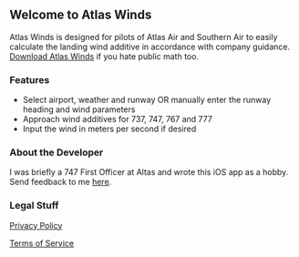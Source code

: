 ## Welcome to Atlas Winds

Atlas Winds is designed for pilots of Atlas Air and Southern Air to easily calculate the landing wind additive in accordance with company guidance. [Download Atlas Winds](https://apps.apple.com/us/app/atlas-winds/id1458439441) if you hate public math too.

### Features

- Select airport, weather and runway OR manually enter the runway heading and wind parameters
- Approach wind additives for 737, 747, 767 and 777
- Input the wind in meters per second if desired

### About the Developer

I was briefly a 747 First Officer at Altas and wrote this iOS app as a hobby. Send feedback to me [here](mailto:brenner.scott.980@icloud.com).

### Legal Stuff

[Privacy Policy](https://s-brenner.github.io/atlas-winds/privacy)

[Terms of Service](https://s-brenner.github.io/atlas-winds/terms)
